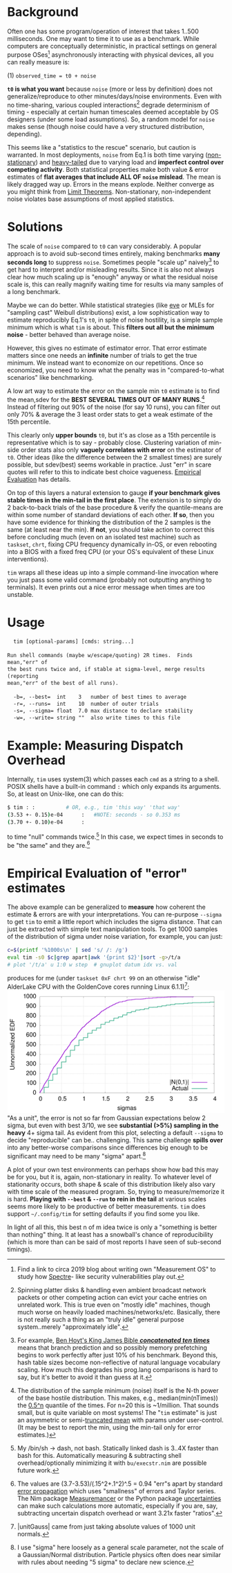Background
==========
Often one has some program/operation of interest that takes 1..500 milliseconds.
One may want to time it to use as a benchmark.  While computers are conceptually
deterministic, in practical settings on general purpose OSes[^1] asynchronously
interacting with physical devices, all you can really measure is:

(1) `observed_time = t0 + noise`

**`t0` is what you want** because `noise` (more or less by definition) does not
generalize/reproduce to other minutes/days/noise environments.  Even with no
time-sharing, various coupled interactions[^2] degrade determinism of timing -
especially at certain human timescales deemed acceptable by OS designers (under
some load assumptions).  So, a random model for `noise` makes sense (though
noise could have a very structured distribution, depending).

This seems like a "statistics to the rescue" scenario, but caution is warranted.
In most deployments, `noise` from Eq.1 is both time varying
([non-stationary](https://en.wikipedia.org/wiki/Stationary_process)) and
[heavy-tailed](https://en.wikipedia.org/wiki/Heavy-tailed_distribution) due to
varying load and **imperfect control over competing activity**.  Both
statistical properties make both value & error estimates of **flat averages that
include ALL OF `noise` mislead**.  The mean is likely dragged way up.  Errors in
the means explode.  Neither converge as you might think from [Limit
Theorems](https://en.wikipedia.org/wiki/Central_limit_theorem).  Non-stationary,
non-independent noise violates base assumptions of most applied statistics.

Solutions
=========
The scale of `noise` compared to `t0` can vary considerably.  A popular approach
is to avoid sub-second times entirely, making benchmarks **many seconds long**
to suppress `noise`.  Sometimes people "scale up" naively[^3] to get hard to
interpret and/or misleading results.  Since it is also not always clear how much
scaling up is "enough" anyway or what the residual noise scale is, this can
really magnify waiting time for results via many samples of a long benchmark.

Maybe we can do better.  While statistical strategies (like [eve](eve.md) or
MLEs for "sampling cast" Weibull distributions) exist, a low sophistication way
to estimate reproducibly Eq.1's `t0`, in spite of noise hostility, is a simple
sample minimum which is what `tim` is about.  This **filters out all but the
minimum noise** - better behaved than average noise.

However, this gives no estimate of estimator error.  That error estimate matters
since one needs an **infinite** number of trials to get the true minimum.  We
instead want to economize on our repetitions.  Once so economized, you need to
know what the penalty was in "compared-to-what scenarios" like benchmarking.

A low art way to estimate the error on the sample min `t0` estimate is to find
the mean,sdev for the **BEST SEVERAL TIMES OUT OF MANY RUNS**.[^4]  Instead of
filtering out 90% of the noise (for say 10 runs), you can filter out only 70% &
average the 3 least order stats to get a weak estimate of the 15th percentile.

This clearly only **upper bounds** `t0`, but it's as close as a 15th percentile
is representative which is to say - probably close.  Clustering variation of
min-side order stats also only **vaguely correlates with error** on the
estimator of `t0`.  Other ideas (like the difference between the 2 smallest
times) are surely possible, but sdev(best) seems workable in practice.  Just
"err" in scare quotes will refer to this to indicate best choice vagueness.
[Empirical Evaluation](#empirical-evaluation-of-t0-error-estimates) has details.

On top of this layers a natural extension to gauge **if your benchmark gives
stable times in the min-tail in the first place**.  The extension is to simply
do 2 back-to-back trials of the base procedure & verify the quantile-means are
within some number of standard deviations of each other.  **If so**, then you
have some evidence for thinking the distribution of the 2 samples is the same
(at least near the min).  **If not**, you should take action to correct this
before concluding much (even on an isolated test machine) such as `taskset`,
`chrt`, fixing CPU frequency dynamically in-OS, or even rebooting into a BIOS
with a fixed freq CPU (or your OS's equivalent of these Linux interventions).

`tim` wraps all these ideas up into a simple command-line invocation where you
just pass some valid command (probably not outputting anything to terminals).
It even prints out a nice error message when times are too unstable.

Usage
=====
```
  tim [optional-params] [cmds: string...]

Run shell commands (maybe w/escape/quoting) 2R times.  Finds mean,"err" of
the best runs twice and, if stable at sigma-level, merge results (reporting
mean,"err" of the best of all runs).

  -b=, --best=  int    3   number of best times to average
  -r=, --runs=  int    10  number of outer trials
  -s=, --sigma= float  7.0 max distance to declare stability
  -w=, --write= string ""  also write times to this file
```

Example: Measuring Dispatch Overhead
====================================
Internally, `tim` uses system(3) which passes each `cmd` as a string to a shell.
POSIX shells have a built-in command `:` which only expands its arguments.  So,
at least on Unix-like, one can do this:
```sh
$ tim : :          # OR, e.g., tim 'this way' 'that way'
(3.53 +- 0.15)e-04      :   #NOTE: seconds - so 0.353 ms
(3.70 +- 0.10)e-04      :
```
to time "null" commands twice.[^5]  In this case, we expect times in seconds to
be "the same" and they are.[^6]

Empirical Evaluation of "error" estimates
=========================================
The above example can be generalized to **measure** how coherent the estimate &
errors are with your interpretations.  You can re-purpose `--sigma` to get `tim`
to emit a little report which includes the sigma distance.  That can just be
extracted with simple text manipulation tools.  To get 1000 samples of the
distribution of sigma under noise variation, for example, you can just:
```sh
c=$(printf '%1000s\n' | sed 's/ /: /g')
eval tim -s0 $c|grep apart|awk '{print $2}'|sort -g>/t/a
# plot '/t/a' u 1:0 w step  # gnuplot datum idx vs. val
```
produces for me (under `taskset 0xF chrt 99` on an otherwise "idle" AlderLake
CPU with the GoldenCove cores running Linux 6.1.1)[^7]:
![tim EDF plot](tim.png)
"As a unit", the error is not so far from Gaussian expectations below 2 sigma,
but even with best 3/10, we see **substantial (>5%) sampling in the heavy** 4+
sigma tail.  As evident from this plot, selecting a default `--sigma` to decide
"reproducible" can be.. challenging.  This same challenge **spills over** into
any better-worse comparisons since differences big enough to be significant may
need to be many "sigma" apart.[^8]

A plot of your own test environments can perhaps show how bad this may be for
you, but it is, again, non-stationary in reality.  To whatever level of
stationarity occurs, both shape & scale of this distribution likely also vary
with time scale of the measured program.  So, trying to measure/memorize it is
hard.  **Playing with `--best` & `--run` to rein in the tail** at various
scales seems more likely to be productive of better measurements.  `tim` does
support `~/.config/tim` for setting defaults if you find some you like.

In light of all this, this best n of m idea twice is only a "something is better
than nothing" thing.  It at least has a snowball's chance of reproducibility
(which is more than can be said of most reports I have seen of sub-second
timings).

[^1]: Find a link to circa 2019 blog about writing own "Measurement OS" to study
how [Spectre](https://en.wikipedia.org/wiki/Spectre_(security_vulnerability))-
like security vulnerabilities play out.

[^2]: Spinning platter disks & handling even ambient broadcast network packets
or other competing action can evict your cache entries on unrelated work.  This
is true even on "mostly idle" machines, though much worse on heavily loaded
machines/networks/etc.  Basically, there is not really such a thing as an "truly
idle" general purpose system..merely "approximately idle".

[^3]: For example, [Ben Hoyt's King James Bible ***concatenated ten
times***](https://benhoyt.com/writings/count-words/) means that branch
prediction and so possibly memory prefetching begins to work perfectly after
just 10% of his benchmark.  Beyond this, hash table sizes become non-reflective
of natural language vocabulary scaling.  How much this degrades his prog.lang
comparisons is hard to say, but it's better to avoid it than guess at it.

[^4]: The distribution of the sample minimum (noise) itself is the N-th power of
the base hostile distribution.  This makes, e.g., median(min(nTimes)) the
[0.5^n](https://en.wikipedia.org/wiki/Extreme_value_theory#Univariate_theory)
quantile of the times.  For n=20 this is ~1/million.  That sounds small, but is
quite variable on most systems!  The "`tim` estimate" is just an asymmetric or
semi-[truncated mean](https://en.wikipedia.org/wiki/Truncated_mean) with params
under user-control.  (It may be best to report the min, using the min-tail only
for error estimates.)

[^5]: My /bin/sh -> dash, not bash.  Statically linked dash is 3..4X faster than
bash for this.  Automatically measuring & subtracting shell overhead/optionally
minimizing it with `bu/execstr.nim` are possible future work.

[^6]: The values are (3.7-3.53)/(.15^2+.1^2)^.5 = 0.94 "err"s apart by standard
[error propagation](https://en.wikipedia.org/wiki/Propagation_of_uncertainty)
which uses "smallness" of errors and Taylor series.  The Nim package
[Measuremancer](https://github.com/SciNim/Measuremancer) or the Python package
[uncertainties](https://pypi.org/project/uncertainties/) can make such
calculations more automatic, especially if you are, say, subtracting uncertain
dispatch overhead or want 3.21x faster "ratios".

[^7]: |unitGauss| came from just taking absolute values of 1000 unit normals.

[^8]: I use "sigma" here loosely as a general scale parameter, not the scale of
a Gaussian/Normal distribution.  Particle physics often does near similar with
rules about needing "5 sigma" to declare new science.
